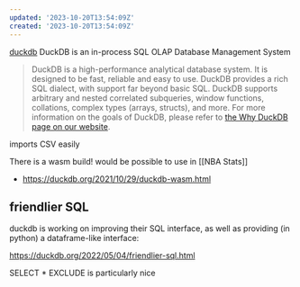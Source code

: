```yaml
---
updated: '2023-10-20T13:54:09Z'
created: '2023-10-20T13:54:09Z'
---
```

[duckdb](https://github.com/duckdb/duckdb) DuckDB is an in-process SQL OLAP Database Management System

> DuckDB is a high-performance analytical database system. It is designed to be fast, reliable and easy to use. DuckDB provides a rich SQL dialect, with support far beyond basic SQL. DuckDB supports arbitrary and nested correlated subqueries, window functions, collations, complex types (arrays, structs), and more. For more information on the goals of DuckDB, please refer to [the Why DuckDB page on our website](https://duckdb.org/docs/why_duckdb.html).

imports CSV easily

There is a wasm build! would be possible to use in [[NBA Stats]]
- https://duckdb.org/2021/10/29/duckdb-wasm.html

## friendlier SQL

duckdb is working on improving their SQL interface, as well as providing (in python) a dataframe-like interface:

https://duckdb.org/2022/05/04/friendlier-sql.html

SELECT * EXCLUDE is particularly nice

